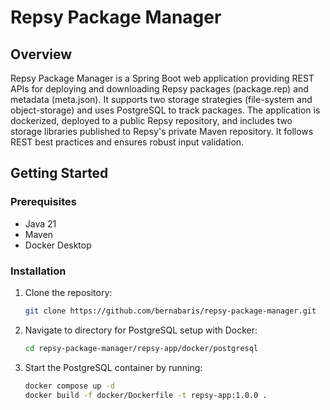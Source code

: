 # Repsy Package Manager 

## Overview


Repsy Package Manager is a Spring Boot web application providing REST APIs for deploying and downloading Repsy packages (package.rep) and metadata (meta.json). It supports two storage strategies (file-system and object-storage) and uses PostgreSQL to track packages. The application is dockerized, deployed to a public Repsy repository, and includes two storage libraries published to Repsy's private Maven repository. It follows REST best practices and ensures robust input validation.


## Getting Started

### Prerequisites

- Java 21
- Maven
- Docker Desktop


### Installation

1. Clone the repository:
   ```bash
   git clone https://github.com/bernabaris/repsy-package-manager.git
2. Navigate to directory for PostgreSQL setup with Docker:
   ```sh
   cd repsy-package-manager/repsy-app/docker/postgresql
3. Start the PostgreSQL container by running:
   ```sh
   docker compose up -d
   docker build -f docker/Dockerfile -t repsy-app:1.0.0 .


